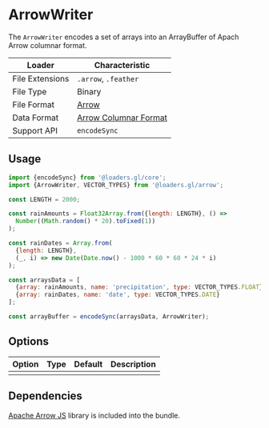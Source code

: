 # ArrowWriter

The `ArrowWriter` encodes a set of arrays into an ArrayBuffer of Apach Arrow columnar format.

| Loader          | Characteristic                                                              |
| --------------- | --------------------------------------------------------------------------- |
| File Extensions | `.arrow`, `.feather`                                                        |
| File Type       | Binary                                                                      |
| File Format     | [Arrow](https://arrow.apache.org/docs/format/Columnar.html#ipc-file-format) |
| Data Format     | [Arrow Columnar Format](https://arrow.apache.org/docs/format/Columnar.html) |
| Support API     | `encodeSync`                                                                |

## Usage

```js
import {encodeSync} from '@loaders.gl/core';
import {ArrowWriter, VECTOR_TYPES} from '@loaders.gl/arrow';

const LENGTH = 2000;

const rainAmounts = Float32Array.from({length: LENGTH}, () =>
  Number((Math.random() * 20).toFixed(1))
);

const rainDates = Array.from(
  {length: LENGTH},
  (_, i) => new Date(Date.now() - 1000 * 60 * 60 * 24 * i)
);

const arraysData = [
  {array: rainAmounts, name: 'precipitation', type: VECTOR_TYPES.FLOAT},
  {array: rainDates, name: 'date', type: VECTOR_TYPES.DATE}
];

const arrayBuffer = encodeSync(arraysData, ArrowWriter);
```

## Options

| Option | Type | Default | Description |
| ------ | ---- | ------- | ----------- |
|        |      |         |             |

## Dependencies

[Apache Arrow JS](https://arrow.apache.org/docs/js/) library is included into the bundle.
